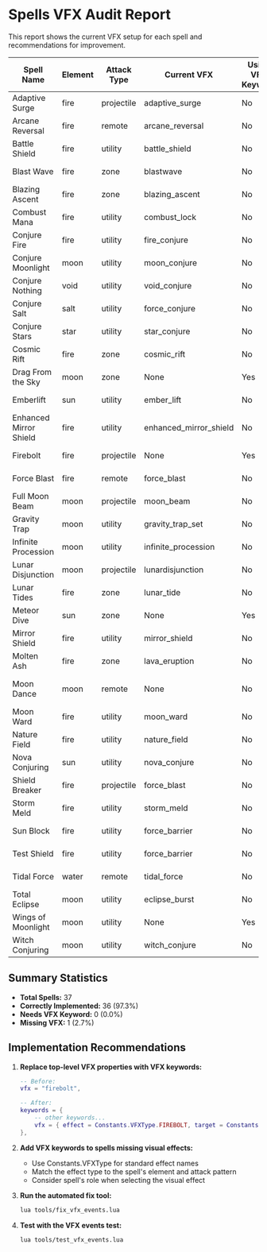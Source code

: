 # Spells VFX Audit Report

This report shows the current VFX setup for each spell and recommendations for improvement.

| Spell Name | Element | Attack Type | Current VFX | Using VFX Keyword | Generates EFFECT Events | Recommended VFX | Status |
|------------|---------|-------------|-------------|-------------------|------------------------|-----------------|--------|
| Adaptive Surge | fire | projectile | adaptive_surge | No | Yes | adaptive_surge | ✅ Correct |
| Arcane Reversal | fire | remote | arcane_reversal | No | Yes | arcane_reversal | ✅ Correct |
| Battle Shield | fire | utility | battle_shield | No | Yes | battle_shield | ✅ Correct |
| Blast Wave | fire | zone | blastwave | No | Yes | blastwave | ✅ Correct |
| Blazing Ascent | fire | zone | blazing_ascent | No | Yes | blazing_ascent | ✅ Correct |
| Combust Mana | fire | utility | combust_lock | No | Yes | combust_lock | ✅ Correct |
| Conjure Fire | fire | utility | fire_conjure | No | Yes | fire_conjure | ✅ Correct |
| Conjure Moonlight | moon | utility | moon_conjure | No | Yes | moon_conjure | ✅ Correct |
| Conjure Nothing | void | utility | void_conjure | No | Yes | void_conjure | ✅ Correct |
| Conjure Salt | salt | utility | force_conjure | No | Yes | force_conjure | ✅ Correct |
| Conjure Stars | star | utility | star_conjure | No | Yes | star_conjure | ✅ Correct |
| Cosmic Rift | fire | zone | cosmic_rift | No | Yes | cosmic_rift | ✅ Correct |
| Drag From the Sky | moon | zone | None | Yes | Yes | gravity_pin_ground | ✅ Correct |
| Emberlift | sun | utility | ember_lift | No | Yes | ember_lift | ✅ Correct |
| Enhanced Mirror Shield | fire | utility | enhanced_mirror_shield | No | Yes | enhanced_mirror_shield | ✅ Correct |
| Firebolt | fire | projectile | None | Yes | Yes | firebolt | ✅ Correct |
| Force Blast | fire | remote | force_blast | No | Yes | force_blast | ✅ Correct |
| Full Moon Beam | moon | projectile | moon_beam | No | Yes | moon_beam | ✅ Correct |
| Gravity Trap | moon | utility | gravity_trap_set | No | Yes | gravity_trap_set | ✅ Correct |
| Infinite Procession | moon | utility | infinite_procession | No | Yes | infinite_procession | ✅ Correct |
| Lunar Disjunction | moon | projectile | lunardisjunction | No | Yes | lunardisjunction | ✅ Correct |
| Lunar Tides | fire | zone | lunar_tide | No | Yes | lunar_tide | ✅ Correct |
| Meteor Dive | sun | zone | None | Yes | Yes | meteor | ✅ Correct |
| Mirror Shield | fire | utility | mirror_shield | No | Yes | mirror_shield | ✅ Correct |
| Molten Ash | fire | zone | lava_eruption | No | Yes | lava_eruption | ✅ Correct |
| Moon Dance | moon | remote | None | No | No | fullmoonbeam | ❌ Missing VFX |
| Moon Ward | fire | utility | moon_ward | No | Yes | moon_ward | ✅ Correct |
| Nature Field | fire | utility | nature_field | No | Yes | nature_field | ✅ Correct |
| Nova Conjuring | sun | utility | nova_conjure | No | Yes | nova_conjure | ✅ Correct |
| Shield Breaker | fire | projectile | force_blast | No | Yes | force_blast | ✅ Correct |
| Storm Meld | fire | utility | storm_meld | No | Yes | storm_meld | ✅ Correct |
| Sun Block | fire | utility | force_barrier | No | Yes | force_barrier | ✅ Correct |
| Test Shield | fire | utility | force_barrier | No | Yes | force_barrier | ✅ Correct |
| Tidal Force | water | remote | tidal_force | No | Yes | tidal_force | ✅ Correct |
| Total Eclipse | moon | utility | eclipse_burst | No | Yes | eclipse_burst | ✅ Correct |
| Wings of Moonlight | moon | utility | None | Yes | Yes | mistveil | ✅ Correct |
| Witch Conjuring | moon | utility | witch_conjure | No | Yes | witch_conjure | ✅ Correct |

## Summary Statistics

- **Total Spells:** 37
- **Correctly Implemented:** 36 (97.3%)
- **Needs VFX Keyword:** 0 (0.0%)
- **Missing VFX:** 1 (2.7%)

## Implementation Recommendations

1. **Replace top-level VFX properties with VFX keywords:**
   ```lua
   -- Before:
   vfx = "firebolt",

   -- After:
   keywords = {
       -- other keywords...
       vfx = { effect = Constants.VFXType.FIREBOLT, target = Constants.TargetType.ENEMY }
   },
   ```

2. **Add VFX keywords to spells missing visual effects:**
   - Use Constants.VFXType for standard effect names
   - Match the effect type to the spell's element and attack pattern
   - Consider spell's role when selecting the visual effect

3. **Run the automated fix tool:**
   ```bash
   lua tools/fix_vfx_events.lua
   ```

4. **Test with the VFX events test:**
   ```bash
   lua tools/test_vfx_events.lua
   ```
